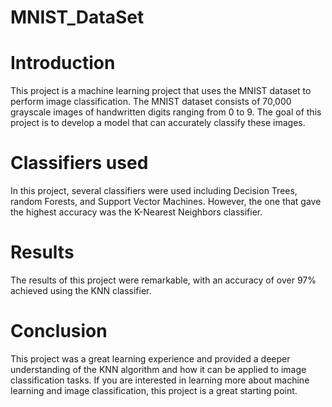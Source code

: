 # MNIST_DataSet


# Introduction
This project is a machine learning project that uses the MNIST dataset to perform image classification. The MNIST dataset consists of 70,000 grayscale images of handwritten digits ranging from 0 to 9. The goal of this project is to develop a model that can accurately classify these images.

# Classifiers used
In this project, several classifiers were used including Decision Trees, random Forests, and Support Vector Machines. However, the one that gave the highest accuracy was the K-Nearest Neighbors classifier.

# Results
The results of this project were remarkable, with an accuracy of over 97% achieved using the KNN classifier.


# Conclusion
This project was a great learning experience and provided a deeper understanding of the KNN algorithm and how it can be applied to image classification tasks. If you are interested in learning more about machine learning and image classification, this project is a great starting point.
